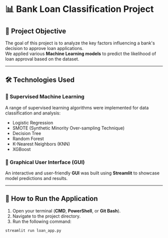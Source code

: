 # 📊 Bank Loan Classification Project  

## 🎯 Project Objective  
The goal of this project is to analyze the key factors influencing a bank's decision to approve loan applications.  
We applied various **Machine Learning models** to predict the likelihood of loan approval based on the dataset.  

---

## 🛠️ Technologies Used  

### 🔹 Supervised Machine Learning  
A range of supervised learning algorithms were implemented for data classification and analysis:  
- Logistic Regression  
- SMOTE (Synthetic Minority Over-sampling Technique)  
- Decision Tree  
- Random Forest  
- K-Nearest Neighbors (KNN)  
- XGBoost  

### 🔹 Graphical User Interface (GUI)  
An interactive and user-friendly **GUI** was built using **Streamlit** to showcase model predictions and results.  

---

## 🚀 How to Run the Application  

1. Open your terminal (**CMD**, **PowerShell**, or **Git Bash**).  
2. Navigate to the project directory.  
3. Run the following command:  

```bash
streamlit run loan_app.py
